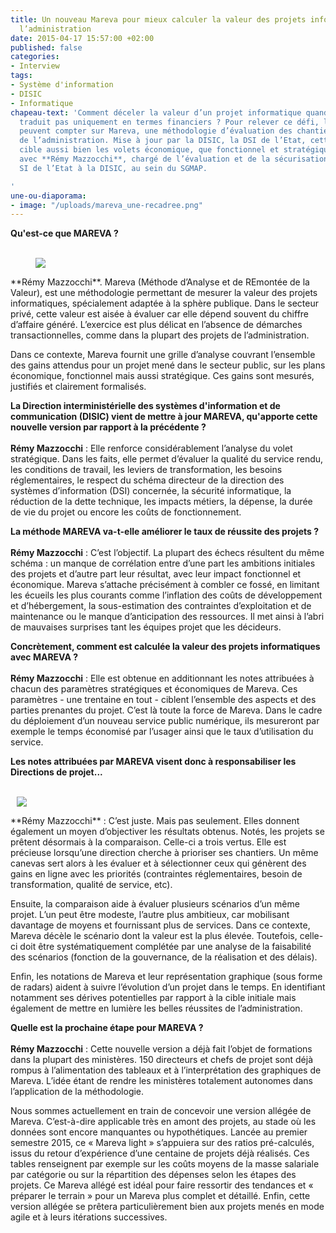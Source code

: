 ```yaml
---
title: Un nouveau Mareva pour mieux calculer la valeur des projets informatiques de
  l’administration
date: 2015-04-17 15:57:00 +02:00
published: false
categories:
- Interview
tags:
- Système d'information
- DISIC
- Informatique
chapeau-text: 'Comment déceler la valeur d’un projet informatique quand elle ne se
  traduit pas uniquement en termes financiers ? Pour relever ce défi, les administrations
  peuvent compter sur Mareva, une méthodologie d’évaluation des chantiers informatiques
  de l’administration. Mise à jour par la DISIC, la DSI de l’Etat, cette grille d’analyse
  cible aussi bien les volets économique, que fonctionnel et stratégique. Entretien
  avec **Rémy Mazzocchi**, chargé de l’évaluation et de la sécurisation des projets
  SI de l’Etat à la DISIC, au sein du SGMAP.

'
une-ou-diaporama:
- image: "/uploads/mareva_une-recadree.png"
---
```


**Qu'est-ce que MAREVA ?**
<br>
<br>
<figure class='image-left' style='width: 20%; margin-right: 10px;'>
<img src="/uploads/remy-mazzoti_0.png"/></figure>**Rémy Mazzocchi**. Mareva (Méthode d’Analyse et de REmontée de la Valeur), est une méthodologie permettant de mesurer la valeur des projets informatiques, spécialement adaptée à la sphère publique. Dans le secteur privé, cette valeur est aisée à évaluer car elle dépend souvent du chiffre d’affaire généré. L’exercice est plus délicat en l’absence de démarches transactionnelles, comme dans la plupart des projets de l’administration.

Dans ce contexte, Mareva fournit une grille d’analyse couvrant l’ensemble des gains attendus pour un projet mené dans le secteur public, sur les plans économique, fonctionnel mais aussi stratégique. Ces gains sont mesurés, justifiés et clairement formalisés.

**La Direction interministérielle des systèmes d'information et de communication (DISIC) vient de mettre à jour MAREVA, qu'apporte cette nouvelle version par rapport à la précédente ?**
<br>
<br>
**Rémy Mazzocchi** : Elle renforce considérablement l’analyse du volet stratégique. Dans les faits, elle permet d’évaluer la qualité du service rendu, les conditions de travail, les leviers de transformation, les besoins réglementaires, le respect du schéma directeur de la direction des systèmes d’information (DSI) concernée, la sécurité informatique, la réduction de la dette technique, les impacts métiers, la dépense, la durée de vie du projet ou encore les coûts de fonctionnement.

**La méthode MAREVA va-t-elle améliorer le taux de réussite des projets ?**
<br>
<br>
**Rémy Mazzocchi** : C’est l’objectif. La plupart des échecs résultent du même schéma : un manque de corrélation entre d’une part les ambitions initiales des projets et d’autre part leur résultat, avec leur impact fonctionnel et économique.
Mareva s’attache précisément à combler ce fossé, en limitant les écueils les plus courants comme l’inflation des coûts de développement et d’hébergement, la sous-estimation des contraintes d’exploitation et de maintenance ou le manque d’anticipation des ressources. Il met ainsi à l’abri de mauvaises surprises tant les équipes projet que les décideurs.

**Concrètement, comment est calculée la valeur des projets informatiques avec MAREVA ?**
<br>
<br>
**Rémy Mazzocchi** : Elle est obtenue en additionnant les notes attribuées à chacun des paramètres stratégiques et économiques de Mareva. Ces paramètres - une trentaine en tout - ciblent l’ensemble des aspects et des parties prenantes du projet. C’est là toute la force de Mareva. Dans le cadre du déploiement d’un nouveau service public numérique, ils mesureront par exemple le temps économisé par l’usager ainsi que le taux d’utilisation du service.

**Les notes attribuées par MAREVA visent donc à responsabiliser les Directions de projet...**
<br>
<br>
<figure class='image-right' style='width: 50%; margin-left: 10px;'>
<img src="/uploads/capture-mareva.jpg"/></figure>**Rémy Mazzocchi** : C’est juste. Mais pas seulement. Elles donnent également un moyen d’objectiver les résultats obtenus. Notés, les projets se prêtent désormais à la comparaison. Celle-ci a trois vertus. Elle est précieuse lorsqu’une direction cherche à prioriser ses chantiers. Un même canevas sert alors à les évaluer et à sélectionner ceux qui génèrent des gains en ligne avec les priorités (contraintes réglementaires, besoin de transformation, qualité de service, etc).

Ensuite, la comparaison aide à évaluer plusieurs scénarios d’un même projet. L’un peut être modeste, l’autre plus ambitieux, car mobilisant davantage de moyens et fournissant plus de services. Dans ce contexte, Mareva décèle le scénario dont la valeur est la plus élevée. Toutefois, celle-ci doit être systématiquement complétée par une analyse de la faisabilité des scénarios (fonction de la gouvernance, de la réalisation et des délais).

Enfin, les notations de Mareva et leur représentation graphique (sous forme de radars) aident à suivre l’évolution d’un projet dans le temps. En identifiant notamment ses dérives potentielles par rapport à la cible initiale mais également de mettre en lumière les belles réussites de l’administration.

**Quelle est la prochaine étape pour MAREVA ?**
<br>
<br>
**Rémy Mazzocchi** : Cette nouvelle version a déjà fait l’objet de formations dans la plupart des ministères. 150 directeurs et chefs de projet sont déjà rompus à l’alimentation des tableaux et à l’interprétation des graphiques de Mareva. L’idée étant de rendre les ministères totalement autonomes dans l’application de la méthodologie.

Nous sommes actuellement en train de concevoir une version allégée de Mareva. C’est-à-dire applicable très en amont des projets, au stade où les données sont encore manquantes ou hypothétiques. Lancée au premier semestre 2015, ce « Mareva light » s’appuiera sur des ratios pré-calculés, issus du retour d’expérience d’une centaine de projets déjà réalisés. Ces tables renseignent par exemple sur les coûts moyens de la masse salariale par catégorie ou sur la répartition des dépenses selon les étapes des projets. Ce Mareva allégé est idéal pour faire ressortir des tendances et « préparer le terrain » pour un Mareva plus complet et détaillé. Enfin, cette version allégée se prêtera particulièrement bien aux projets menés en mode agile et à leurs itérations successives.



